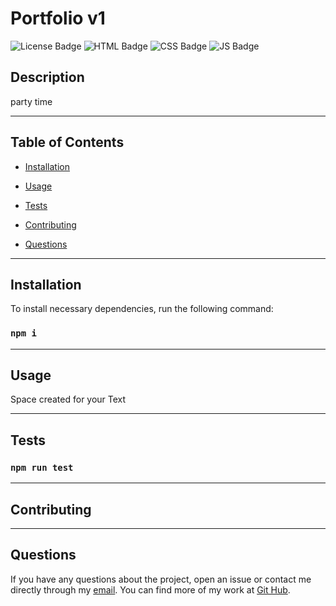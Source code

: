 
  # Portfolio v1
  ![License Badge](https://img.shields.io/badge/License-MIT-blue) 
  ![HTML Badge](https://img.shields.io/badge/HTML-100%25-green)
  ![CSS Badge](https://img.shields.io/badge/CSS-100%25-green)
  ![JS Badge](https://img.shields.io/badge/JavaScript-100%25-green)
  
  ## Description

  party time


---
  ## Table of Contents
  
  * [Installation](#installastion)

  * [Usage](#usage)

  * [Tests](#tests)

  * [Contributing](#contributing)

  * [Questions](#questions)


---
  ## Installation

  To install necessary dependencies, run the following command:
  
  ### ```npm i```


---
  ## Usage
 
  Space created for your Text


---  
  ## Tests

  ### ```npm run test```


---  
  ## Contributing

  

  
---  
  ## Questions
  
  If you have any questions about the project, open an issue or contact me directly through my [email](mailto:weekdaypablo@gmail.com).
  You can find more of my work at [Git Hub](https://github.com/pabloivanjuarez).

